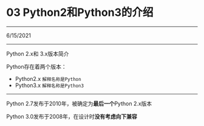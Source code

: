 # 03 Python2和Python3的介绍

***

6/15/2021

***

Python 2.x和 3.x版本简介

Python存在着两个版本：

* Python2.x `解释名称是Python`
* Python3.x `解释名称是Python3`

***

Python 2.7发布于2010年，被确定为**最后一个**Python 2.x版本

Python 3.0发布于2008年，在设计时**没有考虑向下兼容**
